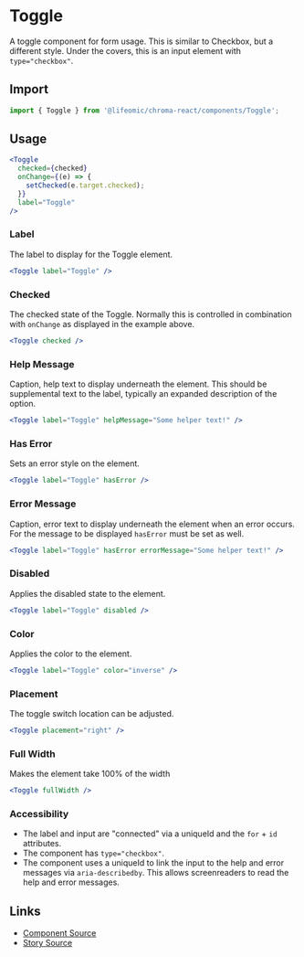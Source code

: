# Toggle

A toggle component for form usage. This is similar to Checkbox, but a different
style. Under the covers, this is an input element with `type="checkbox"`.

<!-- STORY -->

## Import

```js
import { Toggle } from '@lifeomic/chroma-react/components/Toggle';
```

## Usage

```jsx
<Toggle
  checked={checked}
  onChange={(e) => {
    setChecked(e.target.checked);
  }}
  label="Toggle"
/>
```

### Label

The label to display for the Toggle element.

```jsx
<Toggle label="Toggle" />
```

### Checked

The checked state of the Toggle. Normally this is controlled in combination with
`onChange` as displayed in the example above.

```jsx
<Toggle checked />
```

### Help Message

Caption, help text to display underneath the element. This should be
supplemental text to the label, typically an expanded description of the option.

```jsx
<Toggle label="Toggle" helpMessage="Some helper text!" />
```

### Has Error

Sets an error style on the element.

```jsx
<Toggle label="Toggle" hasError />
```

### Error Message

Caption, error text to display underneath the element when an error occurs. For
the message to be displayed `hasError` must be set as well.

```jsx
<Toggle label="Toggle" hasError errorMessage="Some helper text!" />
```

### Disabled

Applies the disabled state to the element.

```jsx
<Toggle label="Toggle" disabled />
```

### Color

Applies the color to the element.

```jsx
<Toggle label="Toggle" color="inverse" />
```

### Placement

The toggle switch location can be adjusted.

```jsx
<Toggle placement="right" />
```

### Full Width

Makes the element take 100% of the width

```jsx
<Toggle fullWidth />
```

### Accessibility

- The label and input are "connected" via a uniqueId and the `for` + `id`
  attributes.
- The component has `type="checkbox"`.
- The component uses a uniqueId to link the input to the help and error messages
  via `aria-describedby`. This allows screenreaders to read the help and error
  messages.

## Links

- [Component Source](https://github.com/lifeomic/chroma-react/blob/master/src/components/Toggle/Toggle.tsx)
- [Story Source](https://github.com/lifeomic/chroma-react/blob/master/stories/components/Toggle/Toggle.stories.tsx)
